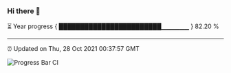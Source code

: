 ### Hi there 👋

⏳ Year progress { ████████████████████████▁▁▁▁▁▁ } 82.20 %

---

⏰ Updated on Thu, 28 Oct 2021 00:37:57 GMT

![Progress Bar CI](https://github.com/liununu/liununu/workflows/Progress%20Bar%20CI/badge.svg)
